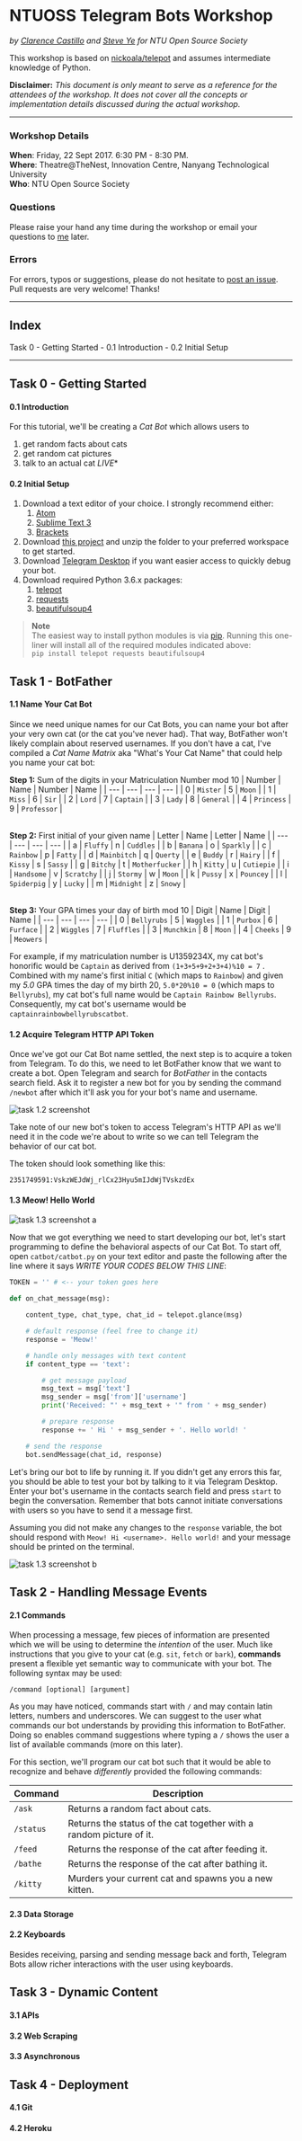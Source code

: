 # NTUOSS Telegram Bots Workshop

*by [Clarence Castillo](https://github.com/clarencecastillo) and [Steve Ye](https://github.com/HandsomeJeff) for NTU Open Source Society*

This workshop is based on [nickoala/telepot](https://github.com/nickoala/telepot) and assumes intermediate knowledge of Python.

**Disclaimer:** *This document is only meant to serve as a reference for the attendees of the workshop. It does not cover all the concepts or implementation details discussed during the actual workshop.*
___

### Workshop Details
**When**: Friday, 22 Sept 2017. 6:30 PM - 8:30 PM.</br>
**Where**: Theatre@TheNest, Innovation Centre, Nanyang Technological University</br>
**Who**: NTU Open Source Society

### Questions
Please raise your hand any time during the workshop or email your questions to [me](mailto:hello@clarencecastillo.me) later.

### Errors
For errors, typos or suggestions, please do not hesitate to [post an issue](https://github.com/clarencecastillo/NTUOSS-TelegramBotsWorkshop/issues/new). Pull requests are very welcome! Thanks!
___

## Index

Task 0 - Getting Started
    - 0.1 Introduction
    - 0.2 Initial Setup

___

## Task 0 - Getting Started

#### 0.1 Introduction

<!-- TODO: write about this workshop -->
<!-- TODO: write about telegram -->

For this tutorial, we'll be creating a *Cat Bot* which allows users to
1. get random facts about cats
2. get random cat pictures
3. talk to an actual cat *LIVE*\*

#### 0.2 Initial Setup

1.  Download a text editor of your choice. I strongly recommend either:
    1.  [Atom](https://atom.io/)
    2.  [Sublime Text 3](http://www.sublimetext.com/3)
    3.  [Brackets](http://brackets.io/)
2.  Download [this project](https://github.com/clarencecastillo/NTUOSS-TelegramBotsWorkshop/archive/master.zip) and unzip the folder to your preferred workspace to get started.
3.  Download [Telegram Desktop](https://desktop.telegram.org/) if you want easier access to quickly debug your bot.
4.  Download required Python 3.6.x packages:
    1.  [telepot](https://github.com/nickoala/telepot)
    2.  [requests](https://github.com/requests/requests)
    1.  [beautifulsoup4](https://www.crummy.com/software/BeautifulSoup/)

> **Note**<br>
> The easiest way to install python modules is via [pip](https://pypi.python.org/pypi/pip). Running this one-liner will install all of the required modules indicated above:
> <br>`pip install telepot requests beautifulsoup4`

## Task 1 - BotFather

#### 1.1 Name Your Cat Bot

Since we need unique names for our Cat Bots, you can name your bot after your very own cat (or the cat you've never had). That way, BotFather won't likely complain about reserved usernames. If you don't have a cat, I've compiled a *Cat Name Matrix* aka "What's Your Cat Name" that could help you name your cat bot:

**Step 1:** Sum of the digits in your Matriculation Number mod 10
| Number | Name | Number | Name |
| --- | --- | --- | --- |
| 0 | `Mister` | 5 | `Moon` |
| 1 | `Miss` | 6 | `Sir` |
| 2 | `Lord` | 7 | `Captain` |
| 3 | `Lady` | 8 | `General` |
| 4 | `Princess` | 9 | `Professor` |

<br>**Step 2:** First initial of your given name
| Letter | Name | Letter | Name |
| --- | --- | --- | --- |
| a | `Fluffy` | n | `Cuddles` |
| b | `Banana` | o | `Sparkly` |
| c | `Rainbow` | p | `Fatty` |
| d | `Mainbitch` | q | `Querty` |
| e | `Buddy` | r | `Hairy` |
| f | `Kissy` | s | `Sassy` |
| g | `Bitchy` | t | `Motherfucker` |
| h | `Kitty` | u | `Cutiepie` |
| i | `Handsome` | v | `Scratchy` |
| j | `Stormy` | w | `Moon` |
| k | `Pussy` | x | `Pouncey` |
| l | `Spiderpig` | y | `Lucky` |
| m | `Midnight` | z | `Snowy` |

<br>**Step 3:** Your GPA times your day of birth mod 10
| Digit | Name | Digit | Name |
| --- | --- | --- | --- |
| 0  | `Bellyrubs` | 5 | `Waggles` |
| 1 | `Purbox` | 6 | `Furface` |
| 2 | `Wiggles` | 7 | `Fluffles` |
| 3 | `Munchkin` | 8 | `Moon` |
| 4 | `Cheeks` | 9 | `Meowers` |

For example, if my matriculation number is U1359234X, my cat bot's honorific would be `Captain` as derived from `(1+3+5+9+2+3+4)%10 = 7` . Combined with my name's first initial `C` (which maps to `Rainbow`) and given my *5.0* GPA times the day of my birth 20, `5.0*20%10 = 0` (which maps to `Bellyrubs`), my cat bot's full name would be `Captain Rainbow Bellyrubs`. Consequently, my cat bot's username would be `captainrainbowbellyrubscatbot`.

#### 1.2 Acquire Telegram HTTP API Token

Once we've got our Cat Bot name settled, the next step is to acquire a token from Telegram. To do this, we need to let BotFather know that we want to create a bot. Open Telegram and search for *BotFather* in the contacts search field. Ask it to register a new bot for you by sending the command `/newbot` after which it'll ask you for your bot's name and username.

![task 1.2 screenshot](screenshots/task_1_2.png?raw=true)

Take note of our new bot's token to access Telegram's HTTP API as we'll need it in the code we're about to write so we can tell Telegram the behavior of our cat bot.

The token should look something like this:

```
2351749591:VskzWEJdWj_rlCx23Hyu5mIJdWjTVskzdEx
```

#### 1.3 Meow! Hello World

![task 1.3 screenshot a](screenshots/task_1_3_a.png?raw=true)

Now that we got everything we need to start developing our bot, let's start programming to define the behavioral aspects of our Cat Bot. To start off, open `catbot/catbot.py` on your text editor and paste the following after the line where it says *WRITE YOUR CODES BELOW THIS LINE*:

```python
TOKEN = '' # <-- your token goes here

def on_chat_message(msg):

    content_type, chat_type, chat_id = telepot.glance(msg)

    # default response (feel free to change it)
    response = 'Meow!'

    # handle only messages with text content
    if content_type == 'text':

        # get message payload
        msg_text = msg['text']
        msg_sender = msg['from']['username']
        print('Received: "' + msg_text + '" from ' + msg_sender)

        # prepare response
        response += ' Hi ' + msg_sender + '. Hello world! '

    # send the response
    bot.sendMessage(chat_id, response)
```

Let's bring our bot to life by running it. If you didn't get any errors this far, you should be able to test your bot by talking to it via Telegram Desktop. Enter your bot's username in the contacts search field and press `start` to begin the conversation. Remember that bots cannot initiate conversations with users so you have to send it a message first.

Assuming you did not make any changes to the `response` variable, the bot should respond with `Meow! Hi <username>. Hello world!` and your message should be printed on the terminal.

![task 1.3 screenshot b](screenshots/task_1_3_b.png?raw=true)

## Task 2 - Handling Message Events

#### 2.1 Commands

When processing a message, few pieces of information are presented which we will be using to determine the *intention* of the user. Much like instructions that you give to your cat (e.g. `sit`, `fetch` or `bark`), **commands** present a flexible yet semantic way to communicate with your bot. The following syntax may be used:

```
/command [optional] [argument]
```

As you may have noticed, commands start with `/` and may contain latin letters, numbers and underscores. We can suggest to the user what commands our bot understands by providing this information to BotFather. Doing so enables command suggestions where typing a `/` shows the user a list of available commands (more on this later).

For this section, we'll program our cat bot such that it would be able to recognize and behave *differently* provided the following commands:

| Command | Description |
| --- | --- |
| `/ask` | Returns a random fact about cats. |
| `/status` | Returns the status of the cat together with a random picture of it. |
| `/feed` | Returns the response of the cat after feeding it. |
| `/bathe` | Returns the response of the cat after bathing it. |
| `/kitty` | Murders your current cat and spawns you a new kitten. |

#### 2.3 Data Storage


#### 2.2 Keyboards

Besides receiving, parsing and sending message back and forth, Telegram Bots allow richer interactions with the user using keyboards.

## Task 3 - Dynamic Content

#### 3.1 APIs

#### 3.2 Web Scraping

#### 3.3 Asynchronous

## Task 4 - Deployment

#### 4.1 Git

#### 4.2 Heroku
